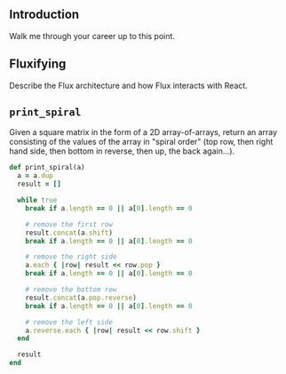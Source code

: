 ## Introduction

Walk me through your career up to this point.

## Fluxifying 

Describe the Flux architecture and how Flux interacts with React.

## `print_spiral`

Given a square matrix in the form of a 2D array-of-arrays, return an
array consisting of the values of the array in "spiral order" (top row,
then right hand side, then bottom in reverse, then up, the back
again...).

```ruby
def print_spiral(a)
  a = a.dup
  result = []

  while true
    break if a.length == 0 || a[0].length == 0

    # remove the first row
    result.concat(a.shift)
    break if a.length == 0 || a[0].length == 0

    # remove the right side
    a.each { |row| result << row.pop }
    break if a.length == 0 || a[0].length == 0

    # remove the bottom row
    result.concat(a.pop.reverse)
    break if a.length == 0 || a[0].length == 0

    # remove the left side
    a.reverse.each { |row| result << row.shift }
  end

  result
end
```
